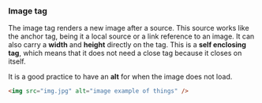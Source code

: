
### Image tag

The image tag renders a new image after a source. This source works like the anchor tag, being it a local source or a link reference to an image. It can also carry a **width** and **height** directly on the tag. This is a **self enclosing tag**, which means that it does not need a close tag because it closes on itself.

It is a good practice to have an **alt** for when the image does not load.

```HTML
<img src="img.jpg" alt="image example of things" />
```

